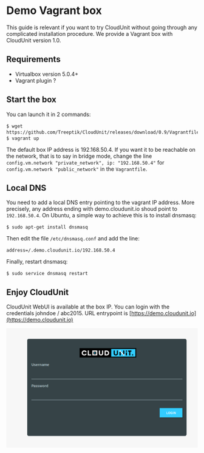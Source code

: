 # Demo Vagrant box

This guide is relevant if you want to try CloudUnit without going through any complicated installation procedure. We provide a Vagrant box with CloudUnit version 1.0.

## Requirements
* Virtualbox version 5.0.4+
* Vagrant plugin ?

## Start the box
You can launch it in 2 commands:
```
$ wget https://github.com/Treeptik/CloudUnit/releases/download/0.9/Vagrantfile
$ vagrant up
```

The default box IP address is 192.168.50.4. If you want it to be reachable on the network, that is to say in bridge mode, change the line `config.vm.network "private_network", ip: "192.168.50.4"` for `config.vm.network "public_network"` in the `Vagrantfile`.

## Local DNS
You need to add a local DNS entry pointing to the vagrant IP address. More precisely, any address ending with demo.cloudunit.io shoud point to `192.168.50.4`. On Ubuntu, a simple way to achieve this is to install dnsmasq:
```
$ sudo apt-get install dnsmasq
```
Then edit the file `/etc/dnsmasq.conf` and add the line:
```
address=/.demo.cloudunit.io/192.168.50.4
```
Finally, restart dnsmasq:
```
$ sudo service dnsmasq restart
```

## Enjoy CloudUnit
CloudUnit WebUI is available at the box IP. You can login with the credentials johndoe / abc2015.
URL entrypoint is [https://demo.cloudunit.io](https://demo.cloudunit.io)

![login](https://github.com/Treeptik/CloudUnit-images/blob/master/CU-login.png)


